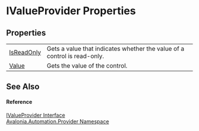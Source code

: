 # IValueProvider Properties




## Properties
<table>
<tr>
<td><a href="P_Avalonia_Automation_Provider_IValueProvider_IsReadOnly">IsReadOnly</a></td>
<td>Gets a value that indicates whether the value of a control is read-only.</td>
</tr>
<tr>
<td><a href="P_Avalonia_Automation_Provider_IValueProvider_Value">Value</a></td>
<td>Gets the value of the control.</td>
</tr>
</table>

## See Also


#### Reference
<a href="T_Avalonia_Automation_Provider_IValueProvider">IValueProvider Interface</a>  
<a href="N_Avalonia_Automation_Provider">Avalonia.Automation.Provider Namespace</a>  
